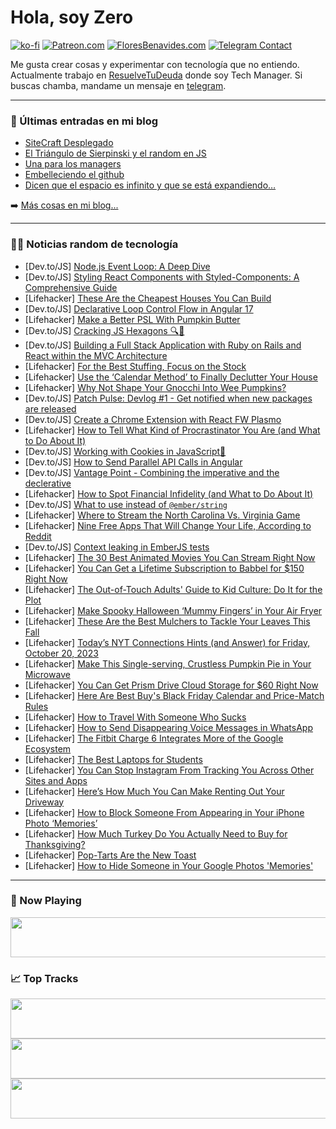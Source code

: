 # Hola, soy Zero

[![ko-fi](https://ko-fi.com/img/githubbutton_sm.svg)](https://ko-fi.com/J3J4N0LUK)
[![Patreon.com](https://img.shields.io/endpoint.svg?url=https%3A%2F%2Fshieldsio-patreon.vercel.app%2Fapi%3Fusername%3Dzerodragon%26type%3Dpatrons&style=for-the-badge)](https://patreon.com/zerodragon)
[![FloresBenavides.com](https://img.shields.io/website?down_message=oops&label=MiBlog&style=for-the-badge&up_message=online&url=https%3A%2F%2Ffloresbenavides.com)](https://floresbenavides.com)
[![Telegram Contact](https://img.shields.io/badge/escr%C3%ADbeme-ZeroDragon-%2326A5E4?style=for-the-badge&logo=telegram)](https://t.me/zerodragon)

Me gusta crear cosas y experimentar con tecnología que no entiendo.
Actualmente trabajo en [ResuelveTuDeuda](http://github.com/resuelve) donde soy Tech Manager.
Si buscas chamba, mandame un mensaje en [telegram](https://t.me/zerodragon).

---

### 📕 Últimas entradas en mi blog
<!-- BLOG-POST-LIST:START -->
- [SiteCraft Desplegado](https://floresbenavides.com/sitecraft-desplegado/)
- [El Triángulo de Sierpinski y el random en JS](https://floresbenavides.com/el-triangulo-de-sierpinski-y-el-random-en-js/)
- [Una para los managers](https://floresbenavides.com/una-para-los-managers/)
- [Embelleciendo el github](https://floresbenavides.com/embelleciendo-el-github/)
- [Dicen que el espacio es infinito y que se está expandiendo…](https://floresbenavides.com/dicen-que-el-espacio-es-infinito-y-que-se-esta-expandiendo/)
<!-- BLOG-POST-LIST:END -->

➡️ [Más cosas en mi blog...](https://floresbenavides.com)

---

### 👨‍💻 Noticias random de tecnología
<!-- TECH-POSTS:START -->
- [Dev.to/JS] [Node.js Event Loop: A Deep Dive](https://dev.to/tannu28_/nodejs-event-loop-a-deep-dive-3ieb)
- [Dev.to/JS] [Styling React Components with Styled-Components: A Comprehensive Guide](https://dev.to/rowsanali/styling-react-components-with-styled-components-a-comprehensive-guide-5gh1)
- [Lifehacker] [These Are the Cheapest Houses You Can Build](https://lifehacker.com/these-are-the-cheapest-houses-you-can-build-1850945371)
- [Dev.to/JS] [Declarative Loop Control Flow in Angular 17](https://dev.to/this-is-angular/declarative-loop-control-flow-in-angular-17-97d)
- [Lifehacker] [Make a Better PSL With Pumpkin Butter](https://lifehacker.com/make-a-better-psl-with-pumpkin-butter-1850945774)
- [Dev.to/JS] [Cracking JS Hexagons 🔍🤔](https://dev.to/vipert/cracking-js-hexagons-fle)
- [Dev.to/JS] [Building a Full Stack Application with Ruby on Rails and React within the MVC Architecture](https://dev.to/minchulan/building-a-full-stack-mvc-application-with-ruby-on-rails-and-react-4n9n)
- [Lifehacker] [For the Best Stuffing, Focus on the Stock](https://lifehacker.com/for-the-best-stuffing-focus-on-the-stock-1850945679)
- [Lifehacker] [Use the ‘Calendar Method’ to Finally Declutter Your House](https://lifehacker.com/use-the-calendar-method-to-finally-declutter-your-hou-1850945389)
- [Lifehacker] [Why Not Shape Your Gnocchi Into Wee Pumpkins?](https://lifehacker.com/why-not-shape-your-gnocchi-into-wee-pumpkins-1849723768)
- [Dev.to/JS] [Patch Pulse: Devlog #1 - Get notified when new packages are released](https://dev.to/barrymichaeldoyle/patch-pulse-devlog-1-get-notified-when-new-packages-are-released-5c42)
- [Dev.to/JS] [Create a Chrome Extension with React FW Plasmo](https://dev.to/ky6yk/create-a-chrome-extension-with-react-fw-plasmo-4adf)
- [Lifehacker] [How to Tell What Kind of Procrastinator You Are &lpar;and What to Do About It&rpar;](https://lifehacker.com/how-to-stop-procrastinating-1850945168)
- [Dev.to/JS] [Working with Cookies in JavaScript🍪](https://dev.to/iarchitsharma/working-with-cookies-in-javascript-12ea)
- [Dev.to/JS] [How to Send Parallel API Calls in Angular](https://dev.to/mariazayed/how-to-send-parallel-api-calls-in-angular-kp8)
- [Dev.to/JS] [Vantage Point - Combining the imperative and the declerative](https://dev.to/ibrahimtanyalcin/vantage-point-combining-the-imperative-and-the-declerative-4fdk)
- [Lifehacker] [How to Spot Financial Infidelity &lpar;and What to Do About It&rpar;](https://lifehacker.com/how-to-spot-financial-infidelity-and-what-to-do-about-1850937367)
- [Dev.to/JS] [What to use instead of `@ember/string`](https://dev.to/nullvoxpopuli/what-to-use-instead-of-emberstring-34mo)
- [Lifehacker] [Where to Stream the North Carolina Vs. Virginia Game](https://lifehacker.com/where-to-stream-the-north-carolina-vs-virginia-game-1850945079)
- [Lifehacker] [Nine Free Apps That Will Change Your Life, According to Reddit](https://lifehacker.com/the-best-free-apps-that-will-change-your-life-accordin-1850944947)
- [Dev.to/JS] [Context leaking in EmberJS tests](https://dev.to/michalbryxi/context-leaking-in-emberjs-tests-52nm)
- [Lifehacker] [The 30 Best Animated Movies You Can Stream Right Now](https://lifehacker.com/best-animated-movies-on-streaming-1850942505)
- [Lifehacker] [You Can Get a Lifetime Subscription to Babbel for $150 Right Now](https://lifehacker.com/you-can-get-a-lifetime-subscription-to-babbel-for-150-1850935747)
- [Lifehacker] [The Out-of-Touch Adults&#39; Guide to Kid Culture: Do It for the Plot](https://lifehacker.com/the-out-of-touch-adults-guide-to-kid-culture-do-it-for-1850944099)
- [Lifehacker] [Make Spooky Halloween ‘Mummy Fingers’ in Your Air Fryer](https://lifehacker.com/make-spooky-halloween-mummy-fingers-in-your-air-fryer-1850943021)
- [Lifehacker] [These Are the Best Mulchers to Tackle Your Leaves This Fall](https://lifehacker.com/best-vacuum-mulchers-for-leaves-1850942354)
- [Lifehacker] [Today’s NYT Connections Hints &lpar;and Answer&rpar; for Friday, October 20, 2023](https://lifehacker.com/nyt-connections-answer-today-october-20-2023-1850940875)
- [Lifehacker] [Make This Single-serving, Crustless Pumpkin Pie in Your Microwave](https://lifehacker.com/make-this-single-serving-crustless-pumpkin-pie-in-your-1850943180)
- [Lifehacker] [You Can Get Prism Drive Cloud Storage for $60 Right Now](https://lifehacker.com/you-can-get-prism-drive-cloud-storage-for-60-right-now-1850935644)
- [Lifehacker] [Here Are Best Buy&#39;s Black Friday Calendar and Price-Match Rules](https://lifehacker.com/best-buys-black-friday-calendar-1850942632)
- [Lifehacker] [How to Travel With Someone Who Sucks](https://lifehacker.com/how-to-travel-with-someone-who-sucks-1850937387)
- [Lifehacker] [How to Send Disappearing Voice Messages in WhatsApp](https://lifehacker.com/how-to-send-disappearing-voice-messages-in-whatsapp-1850941975)
- [Lifehacker] [The Fitbit Charge 6 Integrates More of the Google Ecosystem](https://lifehacker.com/fitbit-charge-6-review-1850941537)
- [Lifehacker] [The Best Laptops for Students](https://lifehacker.com/best-laptops-for-kids-1850940357)
- [Lifehacker] [You Can Stop Instagram From Tracking You Across Other Sites and Apps](https://lifehacker.com/you-can-stop-instagram-from-tracking-you-across-other-s-1850941462)
- [Lifehacker] [Here’s How Much You Can Make Renting Out Your Driveway](https://lifehacker.com/here-s-how-much-you-can-make-renting-out-your-driveway-1850941525)
- [Lifehacker] [How to Block Someone From Appearing in Your iPhone Photo ‘Memories’](https://lifehacker.com/how-to-block-someone-from-appearing-in-your-iphone-phot-1850941624)
- [Lifehacker] [How Much Turkey Do You Actually Need to Buy for Thanksgiving?](https://lifehacker.com/how-much-food-do-you-actually-need-for-thanksgiving-1848068486)
- [Lifehacker] [Pop-Tarts Are the New Toast](https://lifehacker.com/pop-tarts-are-the-new-toast-1850941409)
- [Lifehacker] [How to Hide Someone in Your Google Photos &#39;Memories&#39;](https://lifehacker.com/how-to-hide-someone-in-your-google-photos-memories-1850941408)<!-- TECH-POSTS:END -->

---

### 🎵 Now Playing
<a href="https://spotify-now-playing-dun.vercel.app/now-playing?open"><img src="https://spotify-now-playing-dun.vercel.app/now-playing" width="540" height="64"></a>

### 📈 Top Tracks
<a href="https://spotify-now-playing-dun.vercel.app/top-tracks?i=1&open"><img src="https://spotify-now-playing-dun.vercel.app/top-tracks?i=1" width="540" height="64"></a>
<a href="https://spotify-now-playing-dun.vercel.app/top-tracks?i=2&open"><img src="https://spotify-now-playing-dun.vercel.app/top-tracks?i=2" width="540" height="64"></a>
<a href="https://spotify-now-playing-dun.vercel.app/top-tracks?i=3&open"><img src="https://spotify-now-playing-dun.vercel.app/top-tracks?i=3" width="540" height="64"></a>
